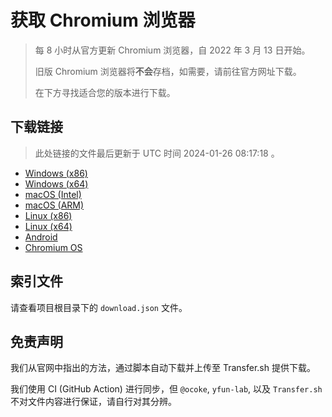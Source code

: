 # 获取 Chromium 浏览器

> 每 8 小时从官方更新 Chromium 浏览器，自 2022 年 3 月 13 日开始。
> 
> 旧版 Chromium 浏览器将**不会**存档，如需要，请前往官方网址下载。
>
> 在下方寻找适合您的版本进行下载。

## 下载链接

> 此处链接的文件最后更新于 UTC 时间 2024-01-26 08:17:18
。

- [Windows (x86)](https://transfer.sh/K6mAq63ic6/Win.zip)
- [Windows (x64)](https://transfer.sh/m6GzWU41s8/Win_x64.zip)
- [macOS (Intel)](https://transfer.sh/FMAAgxRO4B/Mac.zip)
- [macOS (ARM)](https://transfer.sh/v0PpMa8BQW/Mac_Arm.zip)
- [Linux (x86)](https://transfer.sh/zoMXyH3Kvd/Linux.zip)
- [Linux (x64)](https://transfer.sh/AlOCiW47i1/Linux_x64.zip)
- [Android](https://transfer.sh/y9OOQ0bHBH/Android.zip)
- [Chromium OS](https://transfer.sh/tiMpXVMvxK/Linux_ChromiumOS_Full.zip)

## 索引文件

请查看项目根目录下的 `download.json` 文件。

## 免责声明

我们从官网中指出的方法，通过脚本自动下载并上传至 Transfer.sh 提供下载。

我们使用 CI (GitHub Action) 进行同步，但 `@ocoke`, `yfun-lab`, 以及 `Transfer.sh` 不对文件内容进行保证，请自行对其分辨。
